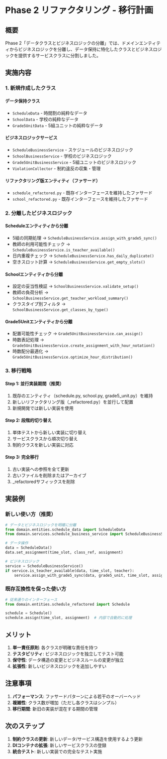 # Phase 2 リファクタリング - 移行計画

## 概要
Phase 2「データクラスとビジネスロジックの分離」では、ドメインエンティティからビジネスロジックを分離し、データ保持に特化したクラスとビジネスロジックを提供するサービスクラスに分割しました。

## 実施内容

### 1. 新規作成したクラス

#### データ保持クラス
- `ScheduleData` - 時間割の純粋なデータ
- `SchoolData` - 学校の純粋なデータ
- `Grade5UnitData` - 5組ユニットの純粋なデータ

#### ビジネスロジックサービス
- `ScheduleBusinessService` - スケジュールのビジネスロジック
- `SchoolBusinessService` - 学校のビジネスロジック
- `Grade5UnitBusinessService` - 5組ユニットのビジネスロジック
- `ViolationCollector` - 制約違反の収集・管理

#### リファクタリング版エンティティ（ファサード）
- `schedule_refactored.py` - 既存インターフェースを維持したファサード
- `school_refactored.py` - 既存インターフェースを維持したファサード

### 2. 分離したビジネスロジック

#### Scheduleエンティティから分離
- 5組の同期処理 → `ScheduleBusinessService.assign_with_grade5_sync()`
- 教師の利用可能性チェック → `ScheduleBusinessService.is_teacher_available()`
- 日内重複チェック → `ScheduleBusinessService.has_daily_duplicate()`
- 空きスロット計算 → `ScheduleBusinessService.get_empty_slots()`

#### Schoolエンティティから分離
- 設定の妥当性検証 → `SchoolBusinessService.validate_setup()`
- 教師の負荷分析 → `SchoolBusinessService.get_teacher_workload_summary()`
- クラスタイプ別フィルタ → `SchoolBusinessService.get_classes_by_type()`

#### Grade5Unitエンティティから分離
- 配置可能性チェック → `Grade5UnitBusinessService.can_assign()`
- 時数表記処理 → `Grade5UnitBusinessService.create_assignment_with_hour_notation()`
- 時数配分最適化 → `Grade5UnitBusinessService.optimize_hour_distribution()`

### 3. 移行戦略

#### Step 1: 並行実装期間（推奨）
1. 既存のエンティティ（schedule.py, school.py, grade5_unit.py）を維持
2. 新しいリファクタリング版（_refactored.py）を並行して配置
3. 新規開発では新しい実装を使用

#### Step 2: 段階的切り替え
1. 単体テストから新しい実装に切り替え
2. サービスクラスから順次切り替え
3. 制約クラスを新しい実装に対応

#### Step 3: 完全移行
1. 古い実装への参照を全て更新
2. 古いファイルを削除またはアーカイブ
3. _refactoredサフィックスを削除

## 実装例

### 新しい使い方（推奨）
```python
# データとビジネスロジックを明確に分離
from domain.entities.schedule_data import ScheduleData
from domain.services.schedule_business_service import ScheduleBusinessService

# データ操作
data = ScheduleData()
data.set_assignment(time_slot, class_ref, assignment)

# ビジネスロジック
service = ScheduleBusinessService()
if service.is_teacher_available(data, time_slot, teacher):
    service.assign_with_grade5_sync(data, grade5_unit, time_slot, assignment)
```

### 既存互換性を保った使い方
```python
# 従来通りのインターフェース
from domain.entities.schedule_refactored import Schedule

schedule = Schedule()
schedule.assign(time_slot, assignment)  # 内部で自動的に処理
```

## メリット

1. **単一責任原則**: 各クラスが明確な責任を持つ
2. **テスタビリティ**: ビジネスロジックを独立してテスト可能
3. **保守性**: データ構造の変更とビジネスルールの変更が独立
4. **拡張性**: 新しいビジネスロジックを追加しやすい

## 注意事項

1. **パフォーマンス**: ファサードパターンによる若干のオーバーヘッド
2. **複雑性**: クラス数が増加（ただし各クラスはシンプル）
3. **移行期間**: 新旧の実装が混在する期間の管理

## 次のステップ

1. **制約クラスの更新**: 新しいデータ/サービス構造を使用するよう更新
2. **DIコンテナの拡張**: 新しいサービスクラスの登録
3. **統合テスト**: 新しい実装での完全なテスト実施